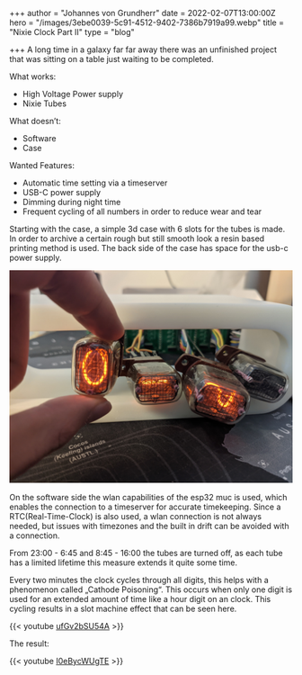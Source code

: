 +++
author = "Johannes von Grundherr"
date = 2022-02-07T13:00:00Z
hero = "/images/3ebe0039-5c91-4512-9402-7386b7919a99.webp"
title = "Nixie Clock Part II"
type = "blog"

+++
A long time in a galaxy far far away there was an unfinished project that was sitting on a table just waiting to be completed.

What works:

* High Voltage Power supply
* Nixie Tubes

What doesn’t:

* Software
* Case

Wanted Features:

* Automatic time setting via a timeserver
* USB-C power supply
* Dimming during night time
* Frequent cycling of all numbers in order to reduce wear and tear

Starting with the case, a simple 3d case with 6 slots for the tubes is made. In order to archive a certain rough but still smooth look a resin based printing method is used. The back side of the case has space for the usb-c power supply.

![](/images/5c91e1fc-3454-4080-8c7d-b05185aa3b3a.jpeg)

On the software side the wlan capabilities of the esp32 muc is used, which enables the connection to a timeserver for accurate timekeeping. Since a RTC(Real-Time-Clock) is also used, a wlan connection is not always needed, but issues with timezones and the built in drift can be avoided with a connection.

From 23:00 - 6:45 and 8:45 - 16:00 the tubes are turned off, as each tube has a limited lifetime this measure extends it quite some time.

Every two minutes the clock cycles through all digits, this helps with a phenomenon called „Cathode Poisoning“. This occurs when only one digit is used for an extended amount of time like a hour digit on an clock. This cycling results in a slot machine effect that can be seen here.

{{< youtube [ufGv2bSU54A](https://youtu.be/ufGv2bSU54A "https://youtu.be/ufGv2bSU54A") >}}

The result:

{{< youtube [I0eBycWUgTE](https://youtu.be/I0eBycWUgTE "https://youtu.be/I0eBycWUgTE") >}}